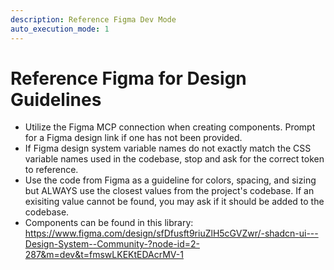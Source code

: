 ```yaml
---
description: Reference Figma Dev Mode
auto_execution_mode: 1
---
```


# Reference Figma for Design Guidelines

- Utilize the Figma MCP connection when creating components. Prompt for a Figma design link if one has not been provided.
- If Figma design system variable names do not exactly match the CSS variable names used in the codebase, stop and ask for the correct token to reference.
- Use the code from Figma as a guideline for colors, spacing, and sizing but ALWAYS use the closest values from the project's codebase. If an exisiting value cannot be found, you may ask if it should be added to the codebase.
- Components can be found in this library: https://www.figma.com/design/sfDfusft9riuZlH5cGVZwr/-shadcn-ui---Design-System--Community-?node-id=2-287&m=dev&t=fmswLKEKtEDAcrMV-1